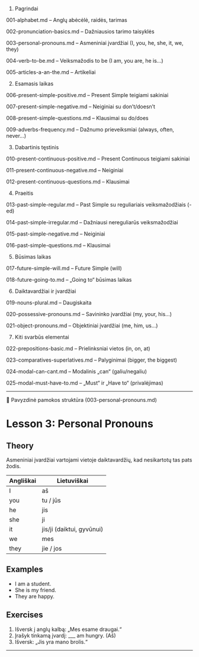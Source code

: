 1. Pagrindai

001-alphabet.md – Anglų abėcėlė, raidės, tarimas

002-pronunciation-basics.md – Dažniausios tarimo taisyklės

003-personal-pronouns.md – Asmeniniai įvardžiai (I, you, he, she, it, we, they)

004-verb-to-be.md – Veiksmažodis to be (I am, you are, he is...)

005-articles-a-an-the.md – Artikeliai


2. Esamasis laikas

006-present-simple-positive.md – Present Simple teigiami sakiniai

007-present-simple-negative.md – Neiginiai su don’t/doesn’t

008-present-simple-questions.md – Klausimai su do/does

009-adverbs-frequency.md – Dažnumo prieveiksmiai (always, often, never...)


3. Dabartinis tęstinis

010-present-continuous-positive.md – Present Continuous teigiami sakiniai

011-present-continuous-negative.md – Neiginiai

012-present-continuous-questions.md – Klausimai


4. Praeitis

013-past-simple-regular.md – Past Simple su reguliariais veiksmažodžiais (-ed)

014-past-simple-irregular.md – Dažniausi nereguliarūs veiksmažodžiai

015-past-simple-negative.md – Neiginiai

016-past-simple-questions.md – Klausimai


5. Būsimas laikas

017-future-simple-will.md – Future Simple (will)

018-future-going-to.md – „Going to“ būsimas laikas


6. Daiktavardžiai ir įvardžiai

019-nouns-plural.md – Daugiskaita

020-possessive-pronouns.md – Savininko įvardžiai (my, your, his...)

021-object-pronouns.md – Objektiniai įvardžiai (me, him, us...)


7. Kiti svarbūs elementai

022-prepositions-basic.md – Prielinksniai vietos (in, on, at)

023-comparatives-superlatives.md – Palyginimai (bigger, the biggest)

024-modal-can-cant.md – Modalinis „can“ (galiu/negaliu)

025-modal-must-have-to.md – „Must“ ir „Have to“ (privalėjimas)



---

📑 Pavyzdinė pamokos struktūra (003-personal-pronouns.md)

# Lesson 3: Personal Pronouns

## Theory
Asmeniniai įvardžiai vartojami vietoje daiktavardžių, kad nesikartotų tas pats žodis.

| Angliškai | Lietuviškai |
|-----------|-------------|
| I         | aš          |
| you       | tu / jūs    |
| he        | jis         |
| she       | ji          |
| it        | jis/ji (daiktui, gyvūnui) |
| we        | mes         |
| they      | jie / jos   |

## Examples
- I am a student.  
- She is my friend.  
- They are happy.  

## Exercises
1. Išversk į anglų kalbą: „Mes esame draugai.“
2. Įrašyk tinkamą įvardį: ___ am hungry. (Aš)
3. Išversk: „Jis yra mano brolis.“


---
